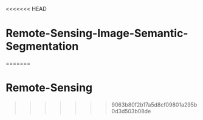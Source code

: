 <<<<<<< HEAD
# Remote-Sensing-Image-Semantic-Segmentation
=======
# Remote-Sensing
>>>>>>> 9063b80f2b17a5d8cf09801a295b0d3d503b08de
